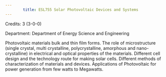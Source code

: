 ```yaml
---
        title: ESL755 Solar Photovoltaic Devices and Systems
---
```

Credits: 3 (3-0-0)

Department: Department of Energy Science and Engineering

Photovoltaic materials bulk and thin film forms. The role of microstructure (single crystal, multi crystalline, polycrystalline, amorphous and nano-crystalline) in electrical and optical properties of the materials. Different cell design and the technology route for making solar cells. Different methods of characterization of materials and devices. Applications of Photovoltaic for power generation from few watts to Megawatts.
